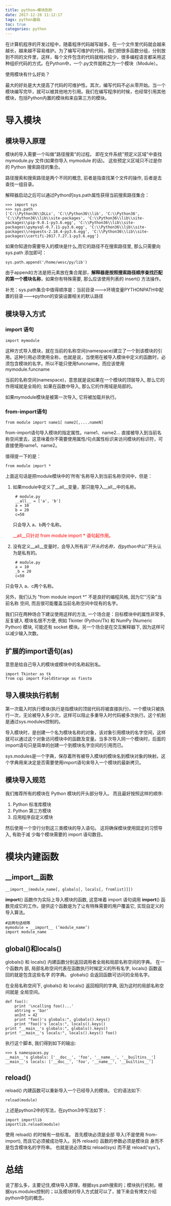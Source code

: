 ```yaml
---
title: python—模块剖析
date: 2017-12-28 11:12:17
tags: python基础
toc: true
categories: python
---
```

在计算机程序的开发过程中，随着程序代码越写越多，在一个文件里代码就会越来越长，越来越不容易维护。为了编写可维护的代码，我们把很多函数分组，分别放到不同的文件里，这样，每个文件包含的代码就相对较少，很多编程语言都采用这种组织代码的方式。在Python中，一个.py文件就称之为一个模块（Module）。

使用模块有什么好处？

最大的好处是大大提高了代码的可维护性。其次，编写代码不必从零开始。当一个模块编写完毕，就可以被其他地方引用。我们在编写程序的时候，也经常引用其他模块，包括Python内置的模块和来自第三方的模块。
<!--more-->

# 导入模块

## 模块导入原理

模块的导入需要一个叫做"路径搜索"的过程。 即在文件系统"预定义区域"中查找 mymodule.py
文件(如果你导入 mymodule 的话)。 这些预定义区域只不过是你的 Python 搜索路径的集合。

路径搜索和搜索路径是两个不同的概念, 前者是指查找某个文件的操作, 后者是去查找一组目录。

解释器启动之后可以通过Python的sys.path属性获得当前搜索路径集合：

	>>> import sys
	>>> sys.path
	['C:\\Python36\\DLLs', 'C:\\Python36\\lib', 'C:\\Python36', 'C:\\Python36\\lib\\site-packages', 'C:\\Python36\\lib\\site-packages\\pip-9.0.1-py3.6.egg', 'C:\\Python36\\lib\\site-packages\\pymysql-0.7.11-py3.6.egg', 'C:\\Python36\\lib\\site-packages\\requests-2.18.4-py3.6.egg', 'C:\\Python36\\lib\\site-packages\\certifi-2017.7.27.1-py3.6.egg']

如果你知道你需要导入的模块是什么,而它的路径不在搜索路径里, 那么只需要向sys.path 添加即可：

	sys.path.append('/home/wesc/py/lib')

由于append()方法是把元素放在集合尾部，**解释器是按照搜索路径顺序查找匹配的第一个模块名称**，如果你有特殊需要, 那么应该使用列表的 insert() 方法操作。

补充：sys.path集合中值得顺序是：当前目录--->环境变量PYTHONPATH中配置的目录--->python的安装设置相关的默认路径

## 模块导入方式

### import 语句

	import mymodule

这种方式导入模块，就在当前的名称空间(namespace)建立了一个到该模块的引用。这种引用必须使用全称，也就是说，当使用在被导入模块中定义的函数时，必须包含模块的名字。所以不能只使用funcname，而应该使用 mymodule.funcname

当前的名称空间(namespace)，意思就是说如果在一个模块的顶层导入, 那么它的作用域就是全局的; 如果在函数中导入, 那么它的作用域是局部的。

如果mymodule模块是被第一次导入, 它将被加载并执行。

### from-import语句

	from module import name1[ name2[,....nameN]

from-import语句导入模块的指定属性。name1、name2... 直接被导入到当前名称空间里去，这意味着你不需要使用属性/句点属性标识来访问模块的标识符，可直接使用name1、name2。

值得提一下的是：

	from module import *

上面这句话是把module模块中的’所有‘名称导入到当前名称空间中，但是：

1. 如果module中定义了\_\_all\_\_变量，那只能导入\_\_all\_\_中的名称。

		# module.py
		__all__ = ['a', 'b']
		a = 10
		b = 20
		c=50
	只会导入 a、b两个名称。

	<font color=red>\_\_all\_\_只针对 from module import * 语句起作用。</font>

2. 没有定义\_\_all\_\_变量时，会导入所有非'_'开头的名称，在python中以'_'开头认为是私有的。

		# module.py
		a = 10
		_b = 20
		c=50
只会导入 a、c两个名称。

另外，我们认为 "from module import *" 不是良好的编程风格, 因为它"污染"当前名称
空间, 而且很可能覆盖当前名称空间中现有的名字。

我们只在两种场合下建议使用这样的方法, 一个场合是：目标模块中的属性非常多, 反复键入
模块名很不方便, 例如 Tkinter (Python/Tk) 和 NumPy (Numeric Python) 模块, 可能还有
socket 模块。另一个场合是在交互解释器下, 因为这样可以减少输入次数。

## 扩展的import语句(as)

意思是给自己导入的模块或模块中的名称起别名。

	import Tkinter as tk
	from cqi import FieldStorage as fiesto

## 导入模块执行机制

第一次载入时执行模块(执行是指模块的顶层代码将被直接执行)，一个模块只被执行一次，无论被导入多少次，这样可以阻止多重导入时代码被多次执行。这个机制是通过sys.modules控制的。

导入模块时，是创建一个名为模块名称的对象，该对象引用模块的名字空间，这样就可以通过这个对象访问模块中的函数及变量。当多次导入同一个模块时，后面的import语句只是简单的创建一个到模块名字空间的引用而已。

sys.modules是一个字典，保存着所有被导入模块的模块名到模块对象的映射。这个字典用来决定是否需要使用import语句来导入一个模块的最新拷贝。

## 模块导入规范

我们推荐所有的模块在 Python 模块的开头部分导入。 而且最好按照这样的顺序:

1. Python 标准库模块
2. Python 第三方模块
3. 应用程序自定义模块

然后使用一个空行分割这三类模块的导入语句。 这将确保模块使用固定的习惯导入, 有助于减
少每个模块需要的 import 语句数目。


# 模块内建函数

## \_\_import\_\_函数

	__import__(module_name[, globals[, locals[, fromlist]]])
	

__import__() 函数作为实际上导入模块的函数, 这意味着 import 语句调用 __import__() 函数完成它的工作。提供这个函数是为了让有特殊需要的用户覆盖它, 实现自定义的导入算法。
	
	#这两句话相等
	mymodule = __import__ (’module_name’)
	import module_name

## global()和locals()

globals() 和 locals() 内建函数分别返回调用者全局和局部名称空间的字典。 在一个函数内
部, 局部名称空间代表在函数执行时候定义的所有名字, locals() 函数返回的就是包含这些名字
的字典。 globals() 会返回函数可访问的全局名字。

在全局名称空间下, globals() 和 locals() 返回相同的字典, 因为这时的局部名称空间就是
全局空间。

	def foo():
		print '\ncalling foo()...'
		aString = 'bar'
		anInt = 42
		print "foo()'s globals:", globals().keys()
		print "foo()'s locals:", locals().keys()
	print "__main__'s globals:", globals().keys()
	print "__main__'s locals:", locals().keys() foo()

执行这个脚本, 我们得到如下的输出:
	
	>>> $ namespaces.py
	__main__'s globals: ['__doc__', 'foo', '__name__', '__builtins__']
	__main__'s locals: ['__doc__', 'foo', '__name__', '__builtins__']


## reload()

reload() 内建函数可以重新导入一个已经导入的模块。 它的语法如下:

	reload(module)

上述是python2中的写法，在python3中写法如下：

	import importlib
	importlib.reload(module)
使用 reload() 的时候有一些标准。 首先模块必须是全部
导入(不是使用 from-import), 而且它必须被成功导入。另外 reload() 函数的参数必须是模块自
身而不是包含模块名的字符串。 也就是说必须类似 reload(sys) 而不是 reload('sys')。

# 总结
说了那么多，主要记住,模块导入原理，根据sys.path搜索的；模块执行机制，根据sys.modules控制的；以及模块的导入方式就可以了，接下来会有博文介绍python中包的概念。